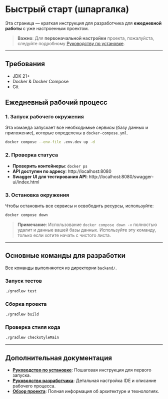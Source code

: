# Быстрый старт (шпаргалка)

Эта страница — краткая инструкция для разработчика для **ежедневной работы** с уже настроенным проектом.

> **Важно**: Для **первоначальной настройки** проекта, пожалуйста, следуйте подробному
> [Руководству по установке](./SETUP_GUIDE_RU.md).

---

## Требования
- JDK 21+
- Docker & Docker Compose
- Git

## Ежедневный рабочий процесс

### 1. Запуск рабочего окружения

Эта команда запускает все необходимые сервисы (базу данных и приложение), которые определены в `docker-compose.yml`.

```bash
docker compose --env-file .env.dev up -d
```

### 2. Проверка статуса

- **Проверить контейнеры**: `docker ps`
- **API доступен по адресу**: http://localhost:8080
- **Swagger UI для тестирования API**: http://localhost:8080/swagger-ui/index.html

### 3. Остановка окружения

Чтобы остановить все сервисы и освободить ресурсы, используйте:
```bash
docker compose down
```

> **Примечание**: Использование `docker compose down -v` полностью удалит и данные вашей базы данных.
> Используйте эту команду, только если хотите начать с чистого листа.

---

## Основные команды для разработки

Все команды выполняются из директории `backend/`.

### Запуск тестов
```bash
./gradlew test
```

### Сборка проекта
```bash
./gradlew build
```

### Проверка стиля кода
```bash
./gradlew checkstyleMain
```

---

## Дополнительная документация

- **[Руководство по установке](./SETUP_GUIDE_RU.md)**: Пошаговая инструкция для первого запуска.
- **[Руководство разработчика](./DEVELOPER_GUIDE_RU.md)**: Детальная настройка IDE и описание рабочего процесса.
- **[Обзор проекта](./PROJECT_OVERVIEW_RU.md)**: Полная информация об архитектуре и технологиях.
